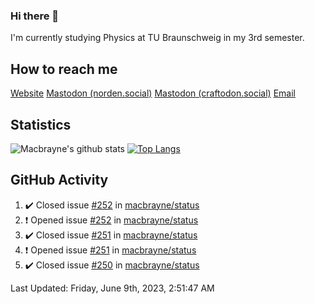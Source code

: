 ### Hi there 👋
I'm currently studying Physics at TU Braunschweig in my 3rd semester.

## How to reach me
[Website](https://florentin-schleuss.de)
<a rel="me" href="https://norden.social/@florentin">Mastodon (norden.social)</a>
<a rel="me" href="https://craftodon.social/@frodolon">Mastodon (craftodon.social)</a>
[Email](mailto:hello@macbrayne.de)

## Statistics
![Macbrayne's github stats](https://github-readme-stats.vercel.app/api?username=macbrayne&count_private=true&show_icons=true&hide_rank=true&custom_title=macbrayne's%20GitHub%20Stats)
[![Top Langs](https://github-readme-stats.vercel.app/api/top-langs/?username=macbrayne&exclude_repo=liftron&layout=compact)](https://github.com/anuraghazra/github-readme-stats)
## GitHub Activity

<!--RECENT_ACTIVITY:start-->
1. ✔️ Closed issue [#252](https://github.com/macbrayne/status/issues/252) in [macbrayne/status](https://github.com/macbrayne/status)
2. ❗️ Opened issue [#252](https://github.com/macbrayne/status/issues/252) in [macbrayne/status](https://github.com/macbrayne/status)
3. ✔️ Closed issue [#251](https://github.com/macbrayne/status/issues/251) in [macbrayne/status](https://github.com/macbrayne/status)
4. ❗️ Opened issue [#251](https://github.com/macbrayne/status/issues/251) in [macbrayne/status](https://github.com/macbrayne/status)
5. ✔️ Closed issue [#250](https://github.com/macbrayne/status/issues/250) in [macbrayne/status](https://github.com/macbrayne/status)
<!--RECENT_ACTIVITY:end-->

<!--RECENT_ACTIVITY:last_update-->
Last Updated: Friday, June 9th, 2023, 2:51:47 AM
<!--RECENT_ACTIVITY:last_update_end-->


<!--
**macbrayne/macbrayne** is a ✨ _special_ ✨ repository because its `README.md` (this file) appears on your GitHub profile.

Here are some ideas to get you started:

- 🔭 I’m currently working on ...
- 🌱 I’m currently learning ...
- 👯 I’m looking to collaborate on ...
- 🤔 I’m looking for help with ...
- 💬 Ask me about ...
- 📫 How to reach me: ...
- 😄 Pronouns: ...
- ⚡ Fun fact: ...
-->
